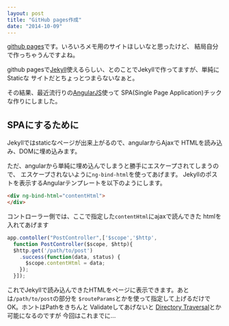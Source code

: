 ```yaml
---
layout: post
title: "GitHub pages作成"
date: "2014-10-09"
---
```


[github pages](https://pages.github.com/)です。いろいろメモ用のサイトほしいなと思ったけど、
結局自分で作っちゃうんですよね。

github pagesで[Jekyll](http://jekyllrb.com/)使えるらしい、とのことでJekyllで作ってますが、単純にStaticな
サイトだとちょっとつまらないなぁと。

その結果、最近流行りの[AngularJS](https://angularjs.org/)使って
SPA(Single Page Application)チックな作りにしました。

## SPAにするために
Jekyllではstaticなページが出来上がるので、angularからAjaxで
HTMLを読み込み、DOMに埋め込みます。

ただ、angularから単純に埋め込んでしまうと勝手にエスケープされてしまうので、
エスケープされないように`ng-bind-html`を使ってあげます。
Jekyllのポストを表示するAngularテンプレートを以下のようにします。

```html
<div ng-bind-html="contentHtml">
</div>
```

コントローラー側では、ここで指定した`contentHtml`にajaxで読んできた
htmlを入れてあげます

```javascript
app.contoller("PostController",['$scope','$http',
  function PostController($scope, $http){
  $http.get('/path/to/post')
    .success(function(data, status) {
      $scope.contentHtml = data;
    });
  }]);
```

これでJekyllで読み込んできたHTMLをページに表示できます。あとは`/path/to/post`の部分を
`$routeParams`とかを使って指定して上げるだけでOK。ホントはPathをきちんと
Validateしてあげないと
[Directory Traversal](https://www.acunetix.com/websitesecurity/directory-traversal/)とか可能になるのですが
今回はこれまでに…
